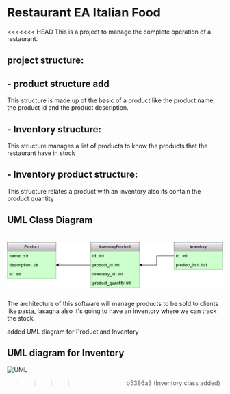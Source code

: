 # Restaurant EA Italian Food

<<<<<<< HEAD
This is a project to manage the complete operation of a restaurant.

## project structure:

 ## - product structure add

   This structure is made up of the basic of a product like the product name, the product id and
   the product description.

## - Inventory structure:

   This structure manages a list of products to know the products that the restaurant have in stock  

## - Inventory product structure:

   This structure relates a product with an inventory also its contain the product quantity

## UML Class Diagram

![UML](https://github.com/eapg/restaurant/blob/Master/UML_Diagram.png?raw=true)
=======
The architecture of this software will manage products to be sold to clients like pasta, lasagna also it's 
going to have an inventory where we can track the stock.

added UML diagram for Product and Inventory

## UML diagram for Inventory

![UML](https://github.com/eapg/restaurant/blob/feature/inventory_class/UML_Inventory.png?raw=true)

>>>>>>> b5386a3 (Inventory class added)
